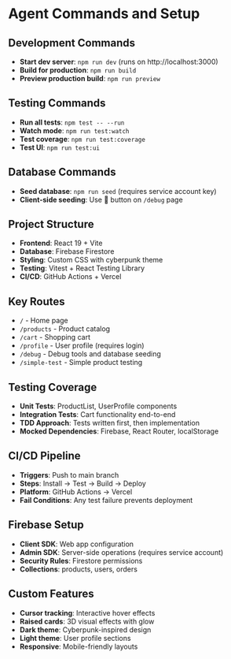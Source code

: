 # Agent Commands and Setup

## Development Commands
- **Start dev server**: `npm run dev` (runs on http://localhost:3000)
- **Build for production**: `npm run build`
- **Preview production build**: `npm run preview`

## Testing Commands
- **Run all tests**: `npm test -- --run`
- **Watch mode**: `npm run test:watch`
- **Test coverage**: `npm run test:coverage`
- **Test UI**: `npm run test:ui`

## Database Commands
- **Seed database**: `npm run seed` (requires service account key)
- **Client-side seeding**: Use 🌱 button on `/debug` page

## Project Structure
- **Frontend**: React 19 + Vite
- **Database**: Firebase Firestore
- **Styling**: Custom CSS with cyberpunk theme
- **Testing**: Vitest + React Testing Library
- **CI/CD**: GitHub Actions + Vercel

## Key Routes
- `/` - Home page
- `/products` - Product catalog
- `/cart` - Shopping cart
- `/profile` - User profile (requires login)
- `/debug` - Debug tools and database seeding
- `/simple-test` - Simple product testing

## Testing Coverage
- **Unit Tests**: ProductList, UserProfile components
- **Integration Tests**: Cart functionality end-to-end
- **TDD Approach**: Tests written first, then implementation
- **Mocked Dependencies**: Firebase, React Router, localStorage

## CI/CD Pipeline
- **Triggers**: Push to main branch
- **Steps**: Install → Test → Build → Deploy
- **Platform**: GitHub Actions → Vercel
- **Fail Conditions**: Any test failure prevents deployment

## Firebase Setup
- **Client SDK**: Web app configuration
- **Admin SDK**: Server-side operations (requires service account)
- **Security Rules**: Firestore permissions
- **Collections**: products, users, orders

## Custom Features
- **Cursor tracking**: Interactive hover effects
- **Raised cards**: 3D visual effects with glow
- **Dark theme**: Cyberpunk-inspired design
- **Light theme**: User profile sections
- **Responsive**: Mobile-friendly layouts
